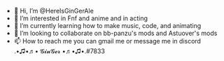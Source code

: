 - 👋 Hi, I’m @HereIsGinGerAle
- 👀 I’m interested in Fnf and anime and in acting
- 🌱 I’m currently learning how to make music, code, and animating 
- 💞️ I’m looking to collaborate on bb-panzu's mods and Astuover's mods
- 📫 How to reach me you can gmail me or message me in discord .•♫•♬• 𝓖𝓲𝓷𝓖𝓮𝓻 •♬•♫•.#7833

<!---
HereIsGinGerAle/HereIsGinGerAle is a ✨ special ✨ repository because its `README.md` (this file) appears on your GitHub profile.
You can click the Preview link to take a look at your changes.
--->
